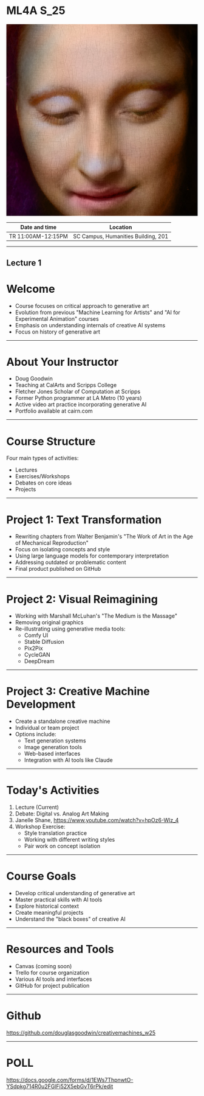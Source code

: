 # ML4A S_25

![left](../monalisa_sq.png)

| Date and time | Location |
|--- |--- |
| TR 11:00AM-12:15PM | SC Campus, Humanities Building, 201 | 

---

## Lecture 1

# Welcome

- Course focuses on critical approach to generative art
- Evolution from previous "Machine Learning for Artists" and "AI for Experimental Animation" courses
- Emphasis on understanding internals of creative AI systems
- Focus on history of generative art

---

# About Your Instructor

- Doug Goodwin
- Teaching at CalArts and Scripps College
- Fletcher Jones Scholar of Computation at Scripps
- Former Python programmer at LA Metro (10 years)
- Active video art practice incorporating generative AI
- Portfolio available at cairn.com

---

# Course Structure

Four main types of activities:

- Lectures
- Exercises/Workshops
- Debates on core ideas
- Projects

---

# Project 1: Text Transformation

- Rewriting chapters from Walter Benjamin's "The Work of Art in the Age of Mechanical Reproduction"
- Focus on isolating concepts and style
- Using large language models for contemporary interpretation
- Addressing outdated or problematic content
- Final product published on GitHub

---

# Project 2: Visual Reimagining

- Working with Marshall McLuhan's "The Medium is the Massage"
- Removing original graphics
- Re-illustrating using generative media tools:
  - Comfy UI
  - Stable Diffusion
  - Pix2Pix
  - CycleGAN
  - DeepDream

---

# Project 3: Creative Machine Development

- Create a standalone creative machine
- Individual or team project
- Options include:
  - Text generation systems
  - Image generation tools
  - Web-based interfaces
  - Integration with AI tools like Claude

---

# Today's Activities

1. Lecture (Current)
2. Debate: Digital vs. Analog Art Making
3. Janelle Shane, https://www.youtube.com/watch?v=hpOz6-Wlz_4
4. Workshop Exercise:
   - Style translation practice
   - Working with different writing styles
   - Pair work on concept isolation

---

# Course Goals

- Develop critical understanding of generative art
- Master practical skills with AI tools
- Explore historical context
- Create meaningful projects
- Understand the "black boxes" of creative AI

---

# Resources and Tools

- Canvas (coming soon)
- Trello for course organization
- Various AI tools and interfaces
- GitHub for project publication


---

# Github

https://github.com/douglasgoodwin/creativemachines_w25


---


# POLL

https://docs.google.com/forms/d/1EWs7ThpnwtO-YSdpkg714R0u2FGlFi52X5ebGvT6rPk/edit
